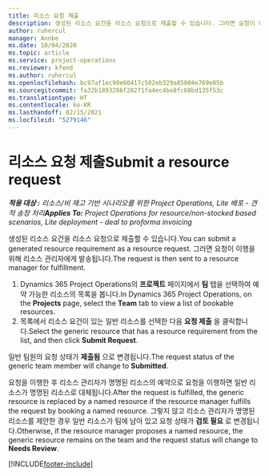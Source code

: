 ```yaml
---
title: 리소스 요청 제출
description: 생성된 리소스 요건을 리소스 요청으로 제출할 수 있습니다. 그러면 요청이 이행을 위해 리소스 관리자에게 발송됩니다.
author: ruhercul
manager: Annbe
ms.date: 10/04/2020
ms.topic: article
ms.service: project-operations
ms.reviewer: kfend
ms.author: ruhercul
ms.openlocfilehash: bc97af1ec90e60417c502eb329a85004e769e05b
ms.sourcegitcommit: fa32b1893286f20271fa4ec4be8fc68bd135f53c
ms.translationtype: HT
ms.contentlocale: ko-KR
ms.lasthandoff: 02/15/2021
ms.locfileid: "5279146"
---
```

# <a name="submit-a-resource-request"></a><span data-ttu-id="bc341-104">리소스 요청 제출</span><span class="sxs-lookup"><span data-stu-id="bc341-104">Submit a resource request</span></span>

<span data-ttu-id="bc341-105">_**적용 대상 :** 리소스/비 재고 기반 시나리오를 위한 Project Operations, Lite 배포 - 견적 송장 처리_</span><span class="sxs-lookup"><span data-stu-id="bc341-105">_**Applies To:** Project Operations for resource/non-stocked based scenarios, Lite deployment - deal to proforma invoicing_</span></span>

<span data-ttu-id="bc341-106">생성된 리소스 요건을 리소스 요청으로 제출할 수 있습니다.</span><span class="sxs-lookup"><span data-stu-id="bc341-106">You can submit a generated resource requirement as a resource request.</span></span> <span data-ttu-id="bc341-107">그러면 요청이 이행을 위해 리소스 관리자에게 발송됩니다.</span><span class="sxs-lookup"><span data-stu-id="bc341-107">The request is then sent to a resource manager for fulfillment.</span></span>

1. <span data-ttu-id="bc341-108">Dynamics 365 Project Operations의 **프로젝트** 페이지에서 **팀** 탭을 선택하여 예약 가능한 리소스의 목록을 봅니다.</span><span class="sxs-lookup"><span data-stu-id="bc341-108">In Dynamics 365 Project Operations, on the **Projects** page, select the **Team** tab to view a list of bookable resources.</span></span> 
2. <span data-ttu-id="bc341-109">목록에서 리소스 요건이 있는 일반 리소스를 선택한 다음 **요청 제출** 을 클릭합니다.</span><span class="sxs-lookup"><span data-stu-id="bc341-109">Select the generic resource that has a resource requirement from the list, and then click **Submit Request**.</span></span>

<span data-ttu-id="bc341-110">일반 팀원의 요청 상태가 **제출됨** 으로 변경됩니다.</span><span class="sxs-lookup"><span data-stu-id="bc341-110">The request status of the generic team member will change to **Submitted**.</span></span>

<span data-ttu-id="bc341-111">요청을 이행한 후 리소스 관리자가 명명된 리소스의 예약으로 요청을 이행하면 일반 리소스가 명명된 리소스로 대체됩니다.</span><span class="sxs-lookup"><span data-stu-id="bc341-111">After the request is fulfilled, the generic resource is replaced by a named resource if the resource manager fulfills the request by booking a named resource.</span></span> <span data-ttu-id="bc341-112">그렇지 않고 리소스 관리자가 명명된 리소스를 제안한 경우 일반 리소스가 팀에 남아 있고 요청 상태가 **검토 필요** 로 변경됩니다.</span><span class="sxs-lookup"><span data-stu-id="bc341-112">Otherwise, if the resource manager proposes a named resource, the generic resource remains on the team and the request status will change to **Needs Review**.</span></span>


[!INCLUDE[footer-include](../includes/footer-banner.md)]